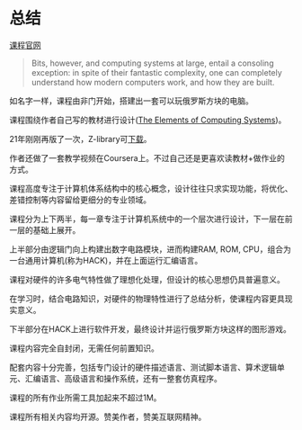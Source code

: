 # 总结

[课程官网](https://www.nand2tetris.org/)

> Bits, however, and computing systems at large, entail a consoling
> exception: in spite of their fantastic complexity, one can completely
> understand how modern computers work, and how they are built. 

如名字一样，课程由非门开始，搭建出一套可以玩俄罗斯方块的电脑。

课程围绕作者自己写的教材进行设计([The Elements of Computing Systems](https://www.nand2tetris.org/book))。

21年刚刚再版了一次，Z-library可[下载](https://zh.book4you.org/book/15103557/a34b88)。

作者还做了一套教学视频在Coursera上。不过自己还是更喜欢读教材+做作业的方式。

课程高度专注于计算机体系结构中的核心概念，设计往往只求实现功能，将优化、差错控制等内容留给更细分的专业领域。

课程分为上下两半，每一章专注于计算机系统中的一个层次进行设计，下一层在前一层的基础上展开。
  

上半部分由逻辑门向上构建出数字电路模块，进而构建RAM, ROM, CPU，组合为一台通用计算机(称为HACK)，并在上面运行汇编语言。

课程对硬件的许多电气特性做了理想化处理，但设计的核心思想仍具普遍意义。

在学习时，结合电路知识，对硬件的物理特性进行了总结分析，使课程内容更具现实意义。
  

下半部分在HACK上进行软件开发，最终设计并运行俄罗斯方块这样的图形游戏。
  

课程内容完全自封闭，无需任何前置知识。

配套内容十分完善，包括专门设计的硬件描述语言、测试脚本语言、算术逻辑单元、汇编语言、高级语言和操作系统，还有一整套仿真程序。

课程的所有作业所需工具加起来不超过1M。

课程所有相关内容均开源。赞美作者，赞美互联网精神。